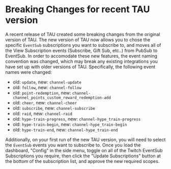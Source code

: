 # Breaking Changes for recent TAU version

A recent release of TAU created some breaking changes from the original version of TAU. The new version of TAU now allows you to chose the specific `EventSub` subscriptions you want to subscribe to, and moves all of the View Subscription events (Subscribe, Gift Sub, etc..) from PubSub to EventSub. In order to accomodate these new features, the event naming convention was changed, which may break any existing integrations you have set up with older versions of TAU. Specifically, the following event names were changed:

- old: `update`, new: `channel-update`
- old: `follow`, new: `channel-follow`
- old: `point-redemption`, new: `channel-channel_points_custom_reward_redemption-add`
- old: `cheer`, new: `channel-cheer`
- old: `subscribe`, new: `channel-subscribe`
- old: `raid`, new: `channel-raid`
- old: `hype-train-progress`, new: `channel-hype_train-progress`
- old: `hype-train-begin`, new: `channel-hype_train-begin`
- old: `hype-train-end`, new: `channel-hype_train-end`

Additionally, on your first run of the new TAU version, you will need to select the `EventSub` events you want to subscribe to. Once you load the dashboard, "Config" in the side menu, toggle on all of the Twitch EventSub Subscriptions you require, then click the "Update Subscriptions" button at the bottom of the subscription list, and approve the new required scopes.
